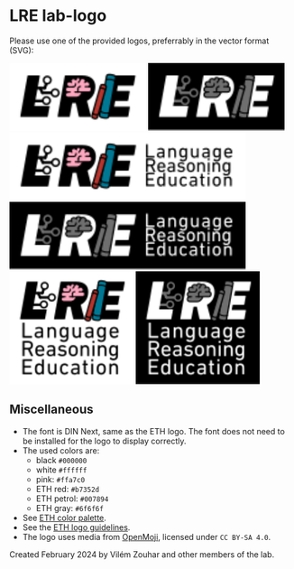 # LRE lab-logo

Please use one of the provided logos, preferrably in the vector format (SVG):

<img src="light_base.svg" height="120px">
<img src="dark_base.svg" height="120px">

<img src="light_horizontal.svg" height="120px">
<img src="dark_horizontal.svg" height="120px">

<img src="light_vertical.svg" height="200px">
<img src="dark_vertical.svg" height="200px">

## Miscellaneous

- The font is DIN Next, same as the ETH logo. The font does not need to be installed for the logo to display correctly.
- The used colors are:
  - black `#000000`
  - white `#ffffff`
  - pink: `#ffa7c0`
  - ETH red: `#b7352d`
  - ETH petrol: `#007894`
  - ETH gray: `#6f6f6f`
- See [ETH color palette](https://ethz.ch/staffnet/en/service/communication/corporate-design/colours.html).
- See the [ETH logo guidelines](https://ethz.ch/staffnet/en/service/communication/corporate-design/logo.html).
- The logo uses media from [OpenMoji](https://openmoji.org/), licensed under `CC BY-SA 4.0`.

Created February 2024 by Vilém Zouhar and other members of the lab.
